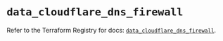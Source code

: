 # `data_cloudflare_dns_firewall`

Refer to the Terraform Registry for docs: [`data_cloudflare_dns_firewall`](https://registry.terraform.io/providers/cloudflare/cloudflare/5.9.0/docs/data-sources/dns_firewall).

